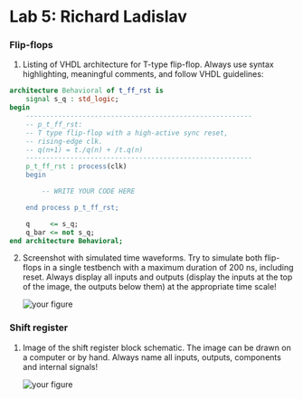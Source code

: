 # Lab 5: Richard Ladislav

### Flip-flops

1. Listing of VHDL architecture for T-type flip-flop. Always use syntax highlighting, meaningful comments, and follow VHDL guidelines:

```vhdl
architecture Behavioral of t_ff_rst is
    signal s_q : std_logic;
begin
    --------------------------------------------------------
    -- p_t_ff_rst:
    -- T type flip-flop with a high-active sync reset,
    -- rising-edge clk.
    -- q(n+1) = t./q(n) + /t.q(n)
    --------------------------------------------------------
    p_t_ff_rst : process(clk)
    begin

        -- WRITE YOUR CODE HERE

    end process p_t_ff_rst;

    q     <= s_q;
    q_bar <= not s_q;
end architecture Behavioral;
```

2. Screenshot with simulated time waveforms. Try to simulate both flip-flops in a single testbench with a maximum duration of 200 ns, including reset. Always display all inputs and outputs (display the inputs at the top of the image, the outputs below them) at the appropriate time scale!

   ![your figure]()

### Shift register

1. Image of the shift register block schematic. The image can be drawn on a computer or by hand. Always name all inputs, outputs, components and internal signals!

   ![your figure]()
